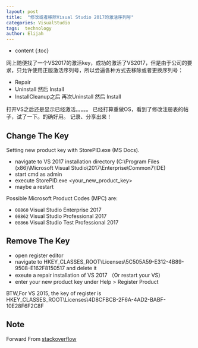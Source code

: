 ```yaml
---
layout: post
title:  "修改或者移除Visual Studio 2017的激活序列号"
categories: VisualStudio
tags:  technology
author: Elijah
---
```


* content
{:toc}

网上随便找了一个VS2017的激活key，成功的激活了VS2017，但是由于公司的要求，只允许使用正版激活序列号，所以尝遍各种方式去移除或者更换序列号：




- Repair
- Uninstall 然后 Install
- InstallCleanup之后 再次Uninstall 然后 Install

打开VS之后还是显示已经激活。。。。。
已经打算重做OS，看到了修改注册表的帖子，试了一下。的确好用。
记录、分享出来！

## Change The Key

Setting new product key with StorePID.exe (MS Docs).
* navigate to VS 2017 installation directory 
(C:\Program Files (x86)\Microsoft Visual Studio\2017\Enterprise\Common7\IDE)
* start cmd as admin
* execute StorePID.exe <your_new_product_key> <MPC>
* maybe a restart

Possible Microsoft Product Codes (MPC) are:

* `08860` Visual Studio Enterprise 2017
* `08862` Visual Studio Professional 2017
* `08866` Visual Studio Test Professional 2017


## Remove The Key

* open register editor
* navigate to HKEY_CLASSES_ROOT\Licenses\5C505A59-E312-4B89-9508-E162F8150517 and delete it
* exeute a repair installation of VS 2017 （Or restart your VS）
* enter your new product key under Help > Register Product

BTW,For VS 2015, the key of register is
HKEY_CLASSES_ROOT\Licenses\4D8CFBCB-2F6A-4AD2-BABF-10E28F6F2C8F

## Note
Forward From [stackoverflow](https://stackoverflow.com/questions/46731291/how-to-change-visual-studio-2017-license-key)
